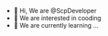 - 👋 Hi, We are @ScpDeveloper
- 👀 We are interested in cooding
- 🌱 We are currently learning ...

<!---
ScpDeveloper/ScpDeveloper is a ✨ special ✨ repository because its `README.md` (this file) appears on your GitHub profile.
You can click the Preview link to take a look at your changes.
--->
